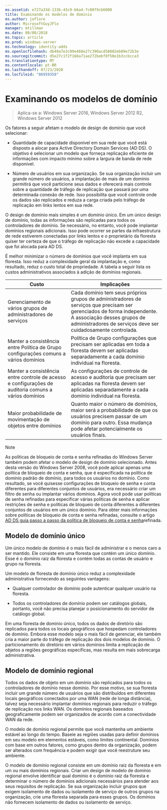 ```yaml
---
ms.assetid: e727a33d-133b-43c9-b6a4-7c00f9cb6000
title: Examinando os modelos de domínio
ms.author: joflore
author: MicrosoftGuyJFlo
manager: mtillman
ms.date: 08/08/2018
ms.topic: article
ms.prod: windows-server
ms.technology: identity-adds
ms.openlocfilehash: db49a7e3c99e468e27c390acd58002eb09e72b3e
ms.sourcegitcommit: d5e27c1f2f168a71ae272bebf8f50e1b3ccbcca3
ms.translationtype: MT
ms.contentlocale: pt-BR
ms.lasthandoff: 07/23/2020
ms.locfileid: "86959358"
---
```

# <a name="reviewing-the-domain-models"></a>Examinando os modelos de domínio

> Aplica-se a: Windows Server 2016, Windows Server 2012 R2, Windows Server 2012

Os fatores a seguir afetam o modelo de design de domínio que você selecionar:

- Quantidade de capacidade disponível em sua rede que você está disposto a alocar para Active Directory Domain Services (AD DS). O objetivo é selecionar um modelo que forneça replicação eficiente de informações com impacto mínimo sobre a largura de banda de rede disponível.

- Número de usuários em sua organização. Se sua organização incluir um grande número de usuários, a implantação de mais de um domínio permitirá que você particione seus dados e oferecerá mais controle sobre a quantidade de tráfego de replicação que passará por uma determinada conexão de rede. Isso possibilita que você controle onde os dados são replicados e reduza a carga criada pelo tráfego de replicação em links lentos em sua rede.

O design de domínio mais simples é um domínio único. Em um único design de domínio, todas as informações são replicadas para todos os controladores de domínio. Se necessário, no entanto, você pode implantar domínios regionais adicionais. Isso pode ocorrer se partes da infraestrutura de rede estiverem conectadas por links lentos e o proprietário da floresta quiser ter certeza de que o tráfego de replicação não excede a capacidade que foi alocada para AD DS.

É melhor minimizar o número de domínios que você implanta em sua floresta. Isso reduz a complexidade geral da implantação e, como resultado, reduz o custo total de propriedade. A tabela a seguir lista os custos administrativos associados à adição de domínios regionais.

| Custo     | Implicações     |
| -------- | ---------------- |
| Gerenciamento de vários grupos de administradores de serviços|Cada domínio tem seus próprios grupos de administradores de serviços que precisam ser gerenciados de forma independente. A associação desses grupos de administradores de serviços deve ser cuidadosamente controlada.|
| Manter a consistência entre Política de Grupo configurações comuns a vários domínios | Política de Grupo configurações que precisam ser aplicadas em toda a floresta devem ser aplicadas separadamente a cada domínio individual na floresta. |
| Manter a consistência entre controle de acesso e configurações de auditoria comuns a vários domínios | As configurações de controle de acesso e auditoria que precisam ser aplicadas na floresta devem ser aplicadas separadamente a cada domínio individual na floresta. |
| Maior probabilidade de movimentação de objetos entre domínios | Quanto maior o número de domínios, maior será a probabilidade de que os usuários precisem passar de um domínio para outro. Essa mudança pode afetar potencialmente os usuários finais. |

> [!NOTE]
> As políticas de bloqueio de conta e senha refinadas do Windows Server também podem afetar o modelo de design de domínio selecionado. Antes desta versão do Windows Server 2008, você pode aplicar apenas uma política de bloqueio de conta e senha, que é especificada na política de domínio padrão de domínio, para todos os usuários no domínio. Como resultado, se você quisesse configurações de bloqueio de senha e conta diferentes para diferentes conjuntos de usuários, era necessário criar um filtro de senha ou implantar vários domínios. Agora você pode usar políticas de senha refinadas para especificar várias políticas de senha e aplicar restrições de senha e políticas de bloqueio de conta diferentes a diferentes conjuntos de usuários em um único domínio. Para obter mais informações sobre políticas de bloqueio de conta e senha refinadas, consulte o artigo [AD DS guia passo a passo da política de bloqueio de conta e senha](/previous-versions/windows/it-pro/windows-server-2008-r2-and-2008/cc770842(v=ws.10))refinada.

## <a name="single-domain-model"></a>Modelo de domínio único

Um único modelo de domínio é o mais fácil de administrar e o menos caro a ser mantido. Ele consiste em uma floresta que contém um único domínio. Esse é o domínio raiz da floresta e contém todas as contas de usuário e grupo na floresta.

Um modelo de floresta de domínio único reduz a complexidade administrativa fornecendo as seguintes vantagens:

- Qualquer controlador de domínio pode autenticar qualquer usuário na floresta.

- Todos os controladores de domínio podem ser catálogos globais, portanto, você não precisa planejar o posicionamento do servidor de catálogo global.

Em uma floresta de domínio único, todos os dados de diretório são replicados para todos os locais geográficos que hospedam controladores de domínio. Embora esse modelo seja o mais fácil de gerenciar, ele também cria a maior parte do tráfego de replicação dos dois modelos de domínio. O particionamento do diretório em vários domínios limita a replicação de objetos a regiões geográficas específicas, mas resulta em mais sobrecarga administrativa.

## <a name="regional-domain-model"></a>Modelo de domínio regional

Todos os dados de objeto em um domínio são replicados para todos os controladores de domínio nesse domínio. Por esse motivo, se sua floresta incluir um grande número de usuários que são distribuídos em diferentes locais geográficos conectados por uma WAN (rede de longa distância), talvez seja necessário implantar domínios regionais para reduzir o tráfego de replicação nos links WAN. Os domínios regionais baseados geograficamente podem ser organizados de acordo com a conectividade WAN da rede.

O modelo de domínio regional permite que você mantenha um ambiente estável ao longo do tempo. Baseie as regiões usadas para definir domínios em seu modelo em elementos estáveis, como limites continental. Domínios com base em outros fatores, como grupos dentro da organização, podem ser alterados com frequência e podem exigir que você reestruture seu ambiente.

O modelo de domínio regional consiste em um domínio raiz da floresta e em um ou mais domínios regionais. Criar um design de modelo de domínio regional envolve identificar qual domínio é o domínio raiz da floresta e determinar o número de domínios adicionais necessários para atender aos seus requisitos de replicação. Se sua organização incluir grupos que exigem isolamento de dados ou isolamento de serviço de outros grupos na organização, crie uma floresta separada para esses grupos. Os domínios não fornecem isolamento de dados ou isolamento de serviço.
